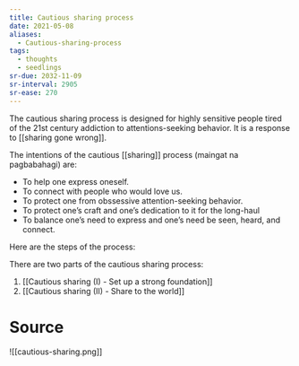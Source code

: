```yaml
---
title: Cautious sharing process
date: 2021-05-08
aliases:
  - Cautious-sharing-process
tags:
  - thoughts
  - seedlings
sr-due: 2032-11-09
sr-interval: 2905
sr-ease: 270
---
```

The cautious sharing process is designed for highly sensitive people tired of the 21st century addiction to attentions-seeking behavior. It is a response to [[sharing gone wrong]].

The intentions of the cautious [[sharing]] process (maingat na pagbabahagi) are:

- To help one express oneself.
- To connect with people who would love us.
- To protect one from obssessive attention-seeking behavior.
- To protect one’s craft and one’s dedication to it for the long-haul
- To balance one’s need to express and one’s need be seen, heard, and connect.

Here are the steps of the process:

There are two parts of the cautious sharing process:

1. [[Cautious sharing (I) - Set up a strong foundation]]
2. [[Cautious sharing (II) - Share to the world]]

# Source

![[cautious-sharing.png]]